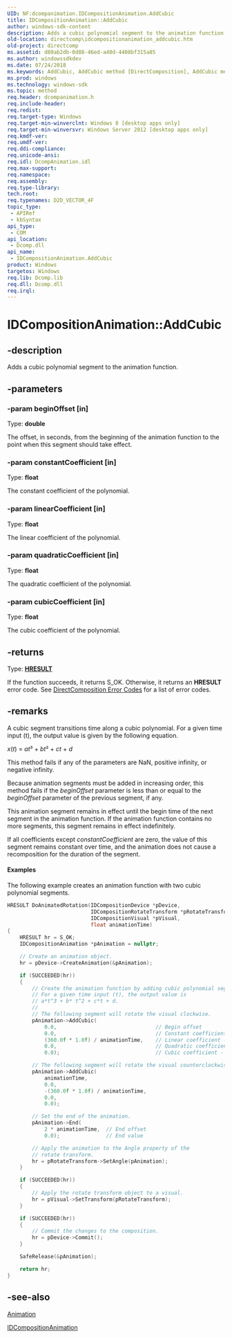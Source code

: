 ```yaml
---
UID: NF:dcompanimation.IDCompositionAnimation.AddCubic
title: IDCompositionAnimation::AddCubic
author: windows-sdk-content
description: Adds a cubic polynomial segment to the animation function.
old-location: directcomp\idcompositionanimation_addcubic.htm
old-project: directcomp
ms.assetid: d80ab2db-0d88-46ed-a40d-4408bf315a85
ms.author: windowssdkdev
ms.date: 07/24/2018
ms.keywords: AddCubic, AddCubic method [DirectComposition], AddCubic method [DirectComposition],IDCompositionAnimation interface, IDCompositionAnimation interface [DirectComposition],AddCubic method, IDCompositionAnimation.AddCubic, IDCompositionAnimation::AddCubic, dcompanimation/IDCompositionAnimation::AddCubic, directcomp.idcompositionanimation_addcubic
ms.prod: windows
ms.technology: windows-sdk
ms.topic: method
req.header: dcompanimation.h
req.include-header: 
req.redist: 
req.target-type: Windows
req.target-min-winverclnt: Windows 8 [desktop apps only]
req.target-min-winversvr: Windows Server 2012 [desktop apps only]
req.kmdf-ver: 
req.umdf-ver: 
req.ddi-compliance: 
req.unicode-ansi: 
req.idl: DcompAnimation.idl
req.max-support: 
req.namespace: 
req.assembly: 
req.type-library: 
tech.root: 
req.typenames: D2D_VECTOR_4F
topic_type:
 - APIRef
 - kbSyntax
api_type:
 - COM
api_location:
 - Dcomp.dll
api_name:
 - IDCompositionAnimation.AddCubic
product: Windows
targetos: Windows
req.lib: Dcomp.lib
req.dll: Dcomp.dll
req.irql: 
---
```


# IDCompositionAnimation::AddCubic


## -description


Adds a cubic polynomial segment to the animation function.


## -parameters




### -param beginOffset [in]

Type: <b>double</b>

The offset, in seconds, from the beginning of the animation function to the point when this segment should take effect.


### -param constantCoefficient [in]

Type: <b>float</b>

The constant coefficient of the polynomial.


### -param linearCoefficient [in]

Type: <b>float</b>

The linear coefficient of the polynomial.


### -param quadraticCoefficient [in]

Type: <b>float</b>

The quadratic coefficient of the polynomial.


### -param cubicCoefficient [in]

Type: <b>float</b>

The cubic coefficient of the polynomial.


## -returns



Type: <b><a href="https://msdn.microsoft.com/4553cafc-450e-4493-a4d4-cb6e2f274d46">HRESULT</a></b>

If the function succeeds, it returns S_OK. Otherwise, it returns an <b>HRESULT</b> error code. See <a href="https://msdn.microsoft.com/8DFBFC34-DBD0-4731-8305-B33E90C96C54">DirectComposition Error Codes</a>  for a list of error codes.




## -remarks



A cubic segment transitions time along a cubic polynomial.  For a given time input (t), the output value is given by the following equation.



<i>x</i>(<i>t</i>) = <i>at</i>³ + <i>bt</i>² + <i>ct</i> + <i>d</i>

This method fails if any of the parameters are NaN, positive infinity, or negative infinity.

Because animation segments must be added in increasing order, this method fails if the <i>beginOffset</i> parameter is less than or equal to the <i>beginOffset</i> parameter of the previous segment, if any.

This animation segment remains in effect until the begin time of the next segment in the animation function. If the animation function contains no more segments, this segment remains in effect indefinitely. 

If all coefficients except <i>constantCoefficient</i>  are zero, the value of this segment remains constant over time, and the animation does not cause a recomposition for the duration of the segment.


#### Examples

The following example creates an animation function with two cubic polynomial segments.


```cpp
HRESULT DoAnimatedRotation(IDCompositionDevice *pDevice,
                           IDCompositionRotateTransform *pRotateTransform,
                           IDCompositionVisual *pVisual, 
                           float animationTime) 
{
    HRESULT hr = S_OK;
    IDCompositionAnimation *pAnimation = nullptr;

    // Create an animation object. 
    hr = pDevice->CreateAnimation(&pAnimation);

    if (SUCCEEDED(hr)) 
    {
        // Create the animation function by adding cubic polynomial segments.
        // For a given time input (t), the output value is
        // a*t^3 + b* t^2 + c*t + d.
        // 
        // The following segment will rotate the visual clockwise.
        pAnimation->AddCubic(
            0.0,                                // Begin offset
            0.0,                                // Constant coefficient - d
            (360.0f * 1.0f) / animationTime,    // Linear coefficient - c
            0.0,                                // Quadratic coefficient - b
            0.0);                               // Cubic coefficient - a

        // The following segment will rotate the visual counterclockwise.
        pAnimation->AddCubic(
            animationTime,
            0.0,
            -(360.0f * 1.0f) / animationTime,
            0.0,
            0.0);

        // Set the end of the animation.
        pAnimation->End(
            2 * animationTime,  // End offset
            0.0);               // End value

        // Apply the animation to the Angle property of the
        // rotate transform. 
        hr = pRotateTransform->SetAngle(pAnimation);
    }

    if (SUCCEEDED(hr))
    {
        // Apply the rotate transform object to a visual.
        hr = pVisual->SetTransform(pRotateTransform);
    }

    if (SUCCEEDED(hr))
    {
        // Commit the changes to the composition.
        hr = pDevice->Commit();
    }

    SafeRelease(&pAnimation);

    return hr;
}

```





## -see-also




<a href="https://msdn.microsoft.com/65DA3971-97C0-4B59-BC67-287AAEAAE340">Animation</a>



<a href="https://msdn.microsoft.com/f914e14b-4ac0-4591-9b7f-6b45b88baaaa">IDCompositionAnimation</a>
 

 

